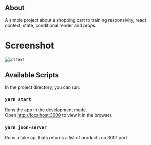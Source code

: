 ## About
A simple project about a shopping cart to training responsivity, react context, state, conditional render and props.

# Screenshot
![alt text](https://i.imgur.com/4B2ufJL.png)

## Available Scripts

In the project directory, you can run:

### `yarn start`

Runs the app in the development mode.\
Open [http://localhost:3000](http://localhost:3000) to view it in the browser.

### `yarn json-server`
Runs a fake api thats returns a list of products on 3001 port.

